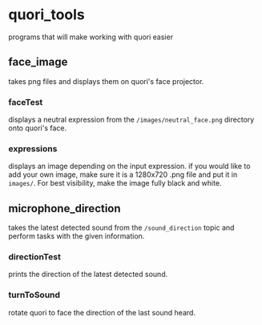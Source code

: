 # quori_tools
programs that will make working with quori easier

## face_image
takes png files and displays them on quori's face projector.

### faceTest
displays a neutral expression from the `/images/neutral_face.png` directory onto quori's face.

### expressions
displays an image depending on the input expression. if you would like to add your own image, make sure it is a 1280x720 .png file and put it in `images/`. For best visibility, make the image fully black and white.

## microphone_direction
takes the latest detected sound from the `/sound_direction` topic and perform tasks with the given information.

### directionTest
prints the direction of the latest detected sound.

### turnToSound
rotate quori to face the direction of the last sound heard.
